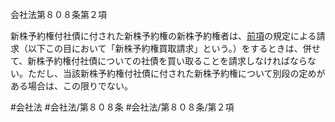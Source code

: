 会社法第８０８条第２項

新株予約権付社債に付された新株予約権の新株予約権者は、[前項](会社法＿＿＿＿第８０８条第１項)の規定による請求（以下この目において「新株予約権買取請求」という。）をするときは、併せて、新株予約権付社債についての社債を買い取ることを請求しなければならない。ただし、当該新株予約権付社債に付された新株予約権について別段の定めがある場合は、この限りでない。

#会社法
#会社法/第８０８条
#会社法/第８０８条/第２項

